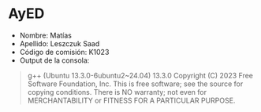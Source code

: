 # AyED
* Nombre: Matías
* Apellido: Leszczuk Saad
* Código de comisión: K1023
* Output de la consola:

> g++ (Ubuntu 13.3.0-6ubuntu2~24.04) 13.3.0
> Copyright (C) 2023 Free Software Foundation, Inc.
> This is free software; see the source for copying conditions.  There is NO
> warranty; not even for MERCHANTABILITY or FITNESS FOR A PARTICULAR PURPOSE.
